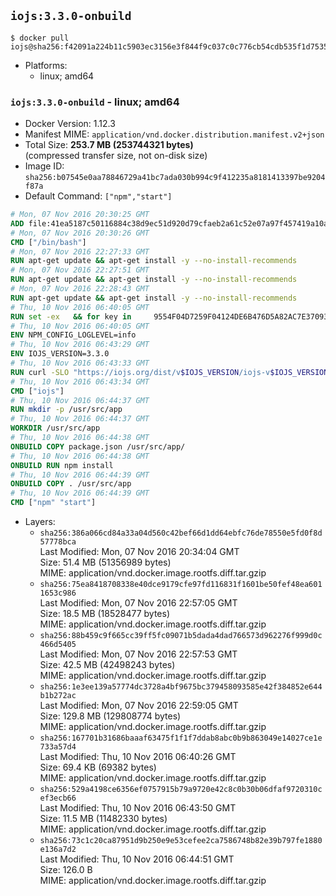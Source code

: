 ## `iojs:3.3.0-onbuild`

```console
$ docker pull iojs@sha256:f42091a224b11c5903ec3156e3f844f9c037c0c776cb54cdb535f1d75359c104
```

-	Platforms:
	-	linux; amd64

### `iojs:3.3.0-onbuild` - linux; amd64

-	Docker Version: 1.12.3
-	Manifest MIME: `application/vnd.docker.distribution.manifest.v2+json`
-	Total Size: **253.7 MB (253744321 bytes)**  
	(compressed transfer size, not on-disk size)
-	Image ID: `sha256:b07545e0aa78846729a41bc7ada030b994c9f412235a8181413397be9204f87a`
-	Default Command: `["npm","start"]`

```dockerfile
# Mon, 07 Nov 2016 20:30:25 GMT
ADD file:41ea5187c50116884c38d9ec51d920d79cfaeb2a61c52e07a97f457419a10a4f in / 
# Mon, 07 Nov 2016 20:30:26 GMT
CMD ["/bin/bash"]
# Mon, 07 Nov 2016 22:27:33 GMT
RUN apt-get update && apt-get install -y --no-install-recommends 		ca-certificates 		curl 		wget 	&& rm -rf /var/lib/apt/lists/*
# Mon, 07 Nov 2016 22:27:51 GMT
RUN apt-get update && apt-get install -y --no-install-recommends 		bzr 		git 		mercurial 		openssh-client 		subversion 				procps 	&& rm -rf /var/lib/apt/lists/*
# Mon, 07 Nov 2016 22:28:43 GMT
RUN apt-get update && apt-get install -y --no-install-recommends 		autoconf 		automake 		bzip2 		file 		g++ 		gcc 		imagemagick 		libbz2-dev 		libc6-dev 		libcurl4-openssl-dev 		libdb-dev 		libevent-dev 		libffi-dev 		libgdbm-dev 		libgeoip-dev 		libglib2.0-dev 		libjpeg-dev 		libkrb5-dev 		liblzma-dev 		libmagickcore-dev 		libmagickwand-dev 		libmysqlclient-dev 		libncurses-dev 		libpng-dev 		libpq-dev 		libreadline-dev 		libsqlite3-dev 		libssl-dev 		libtool 		libwebp-dev 		libxml2-dev 		libxslt-dev 		libyaml-dev 		make 		patch 		xz-utils 		zlib1g-dev 	&& rm -rf /var/lib/apt/lists/*
# Thu, 10 Nov 2016 06:40:05 GMT
RUN set -ex   && for key in     9554F04D7259F04124DE6B476D5A82AC7E37093B     94AE36675C464D64BAFA68DD7434390BDBE9B9C5     0034A06D9D9B0064CE8ADF6BF1747F4AD2306D93     FD3A5288F042B6850C66B31F09FE44734EB7990E     71DCFD284A79C3B38668286BC97EC7A07EDE3FC1     DD8F2338BAE7501E3DD5AC78C273792F7D83545D   ; do     gpg --keyserver ha.pool.sks-keyservers.net --recv-keys "$key"   ; done
# Thu, 10 Nov 2016 06:40:05 GMT
ENV NPM_CONFIG_LOGLEVEL=info
# Thu, 10 Nov 2016 06:43:29 GMT
ENV IOJS_VERSION=3.3.0
# Thu, 10 Nov 2016 06:43:33 GMT
RUN curl -SLO "https://iojs.org/dist/v$IOJS_VERSION/iojs-v$IOJS_VERSION-linux-x64.tar.gz"   && curl -SLO "https://iojs.org/dist/v$IOJS_VERSION/SHASUMS256.txt.asc"   && gpg --verify SHASUMS256.txt.asc   && grep " iojs-v$IOJS_VERSION-linux-x64.tar.gz\$" SHASUMS256.txt.asc | sha256sum -c -   && tar -xzf "iojs-v$IOJS_VERSION-linux-x64.tar.gz" -C /usr/local --strip-components=1   && rm "iojs-v$IOJS_VERSION-linux-x64.tar.gz" SHASUMS256.txt.asc
# Thu, 10 Nov 2016 06:43:34 GMT
CMD ["iojs"]
# Thu, 10 Nov 2016 06:44:37 GMT
RUN mkdir -p /usr/src/app
# Thu, 10 Nov 2016 06:44:37 GMT
WORKDIR /usr/src/app
# Thu, 10 Nov 2016 06:44:38 GMT
ONBUILD COPY package.json /usr/src/app/
# Thu, 10 Nov 2016 06:44:38 GMT
ONBUILD RUN npm install
# Thu, 10 Nov 2016 06:44:39 GMT
ONBUILD COPY . /usr/src/app
# Thu, 10 Nov 2016 06:44:39 GMT
CMD ["npm" "start"]
```

-	Layers:
	-	`sha256:386a066cd84a33a04d560c42bef66d1dd64ebfc76de78550e5fd0f8d57778bca`  
		Last Modified: Mon, 07 Nov 2016 20:34:04 GMT  
		Size: 51.4 MB (51356989 bytes)  
		MIME: application/vnd.docker.image.rootfs.diff.tar.gzip
	-	`sha256:75ea8418708338e40dce9179cfe97fd116831f1601be50fef48ea6011653c986`  
		Last Modified: Mon, 07 Nov 2016 22:57:05 GMT  
		Size: 18.5 MB (18528477 bytes)  
		MIME: application/vnd.docker.image.rootfs.diff.tar.gzip
	-	`sha256:88b459c9f665cc39ff5fc09071b5dada4dad766573d962276f999d0c466d5405`  
		Last Modified: Mon, 07 Nov 2016 22:57:53 GMT  
		Size: 42.5 MB (42498243 bytes)  
		MIME: application/vnd.docker.image.rootfs.diff.tar.gzip
	-	`sha256:1e3ee139a57774dc3728a4bf9675bc379458093585e42f384852e644b1b272ac`  
		Last Modified: Mon, 07 Nov 2016 22:59:05 GMT  
		Size: 129.8 MB (129808774 bytes)  
		MIME: application/vnd.docker.image.rootfs.diff.tar.gzip
	-	`sha256:167701b31686baaaf63475f1f1f7ddab8abc0b9b863049e14027ce1e733a57d4`  
		Last Modified: Thu, 10 Nov 2016 06:40:26 GMT  
		Size: 69.4 KB (69382 bytes)  
		MIME: application/vnd.docker.image.rootfs.diff.tar.gzip
	-	`sha256:529a4198ce6356ef0757915b79a9720e42c8c0b30b06dfaf9720310cef3ecb66`  
		Last Modified: Thu, 10 Nov 2016 06:43:50 GMT  
		Size: 11.5 MB (11482330 bytes)  
		MIME: application/vnd.docker.image.rootfs.diff.tar.gzip
	-	`sha256:73c1c20ca87951d9b250e9e53cefee2ca7586748b82e39b797fe1880e136a7d2`  
		Last Modified: Thu, 10 Nov 2016 06:44:51 GMT  
		Size: 126.0 B  
		MIME: application/vnd.docker.image.rootfs.diff.tar.gzip

